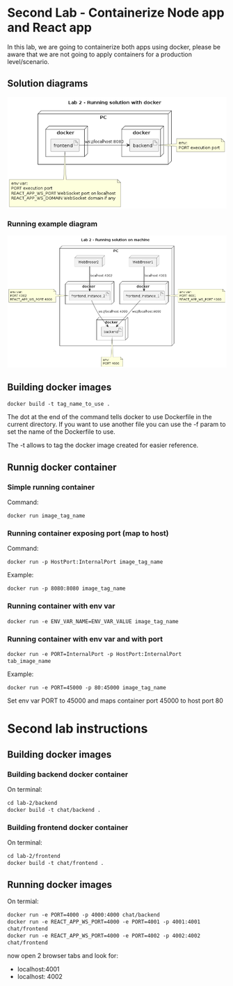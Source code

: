 # Second Lab - Containerize Node app and React app

In this lab, we are going to containerize both apps using docker, please be aware that we are not going to apply containers for a production level/scenario. 

## Solution diagrams

![Deployment Diagram](./lab-images/diagram-lab-1.png)

### Running example diagram
![Deployment multiple clients Diagram](./lab-images/diagram-lab-2.png)


## Building docker images
```
docker build -t tag_name_to_use .
```

The dot at the end of the command tells docker to use Dockerfile in the current directory. If you want to use another file you can use the -f param to set the name of the Dockerfile to use.

The -t allows to tag the docker image created for easier reference.


## Runnig docker container

### Simple running container

Command: 
```
docker run image_tag_name
```



### Running container exposing port (map to host)

Command: 
```
docker run -p HostPort:InternalPort image_tag_name
```

Example:

```
docker run -p 8080:8080 image_tag_name
```

### Running container with env var

```
docker run -e ENV_VAR_NAME=ENV_VAR_VALUE image_tag_name
```

### Running container with env var and with port

```
docker run -e PORT=InternalPort -p HostPort:InternalPort tab_image_name
```

Example:

```
docker run -e PORT=45000 -p 80:45000 image_tag_name
```

Set env var PORT to 45000 and maps container port 45000 to host port 80


# Second lab instructions

## Building docker images

### Building backend docker container

On terminal:

```
cd lab-2/backend
docker build -t chat/backend .
```

### Building frontend docker container

On terminal:

```
cd lab-2/frontend
docker build -t chat/frontend .
```
## Running docker images

On termial:

```
docker run -e PORT=4000 -p 4000:4000 chat/backend
docker run -e REACT_APP_WS_PORT=4000 -e PORT=4001 -p 4001:4001 chat/frontend
docker run -e REACT_APP_WS_PORT=4000 -e PORT=4002 -p 4002:4002 chat/frontend
```

now open 2 browser tabs and look for:
* localhost:4001
* localhost: 4002